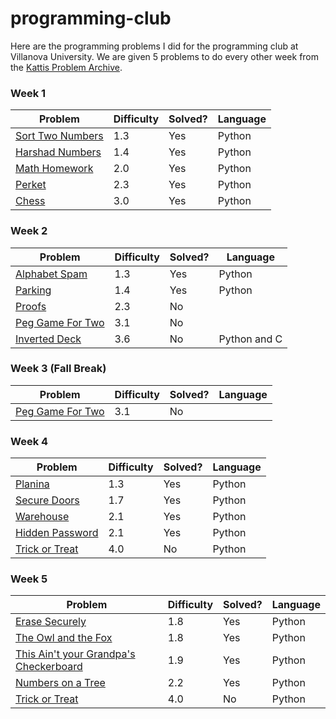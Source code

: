 # programming-club

Here are the programming problems I did for the programming club at Villanova University.
We are given 5 problems to do every other week from the [Kattis Problem Archive](https://open.kattis.com).

### Week 1
| Problem | Difficulty | Solved? | Language |
|---------|------------|---------|----------|
| [Sort Two Numbers](https://open.kattis.com/problems/sorttwonumbers) | 1.3 | Yes | Python |
| [Harshad Numbers](https://open.kattis.com/problems/harshadnumbers) | 1.4 | Yes | Python |
| [Math Homework](https://open.kattis.com/problems/mathhomework) | 2.0 | Yes | Python |
| [Perket](https://open.kattis.com/problems/perket) | 2.3 | Yes | Python |
| [Chess](https://open.kattis.com/problems/chess) | 3.0 | Yes | Python |

### Week 2
| Problem | Difficulty | Solved? | Language |
|---------|------------|---------|----------|
| [Alphabet Spam](https://open.kattis.com/problems/alphabetspam) | 1.3 | Yes | Python |
| [Parking](https://open.kattis.com/problems/parking2) | 1.4 | Yes | Python |
| [Proofs](https://open.kattis.com/problems/proofs) | 2.3 | No |  |
| [Peg Game For Two](https://open.kattis.com/problems/peggamefortwo) | 3.1 | No |  |
| [Inverted Deck](https://open.kattis.com/problems/inverteddeck) | 3.6 | No | Python and C |

### Week 3 (Fall Break)
| Problem | Difficulty | Solved? | Language |
|---------|------------|---------|----------|
| [Peg Game For Two](https://open.kattis.com/problems/peggamefortwo) | 3.1 | No |  |

### Week 4
| Problem | Difficulty | Solved? | Language |
|---------|------------|---------|----------|
| [Planina](https://open.kattis.com/problems/planina) | 1.3 | Yes | Python |
| [Secure Doors](https://open.kattis.com/problems/securedoors) | 1.7 | Yes | Python |
| [Warehouse](https://open.kattis.com/problems/warehouse) | 2.1 | Yes | Python |
| [Hidden Password](https://open.kattis.com/problems/hidden) | 2.1 | Yes | Python |
| [Trick or Treat](https://open.kattis.com/problems/tricktreat) | 4.0 | No | Python |

### Week 5
| Problem | Difficulty | Solved? | Language |
|---------|------------|---------|----------|
| [Erase Securely](https://open.kattis.com/problems/erase) | 1.8 | Yes | Python |
| [The Owl and the Fox](https://open.kattis.com/problems/owlandfox) | 1.8 | Yes | Python |
| [This Ain't your Grandpa's Checkerboard](https://open.kattis.com/problems/thisaintyourgrandpascheckerboard) | 1.9 | Yes | Python |
| [Numbers on a Tree](https://open.kattis.com/problems/numbertree) | 2.2 | Yes | Python |
| [Trick or Treat](https://open.kattis.com/problems/tricktreat) | 4.0 | No | Python |
